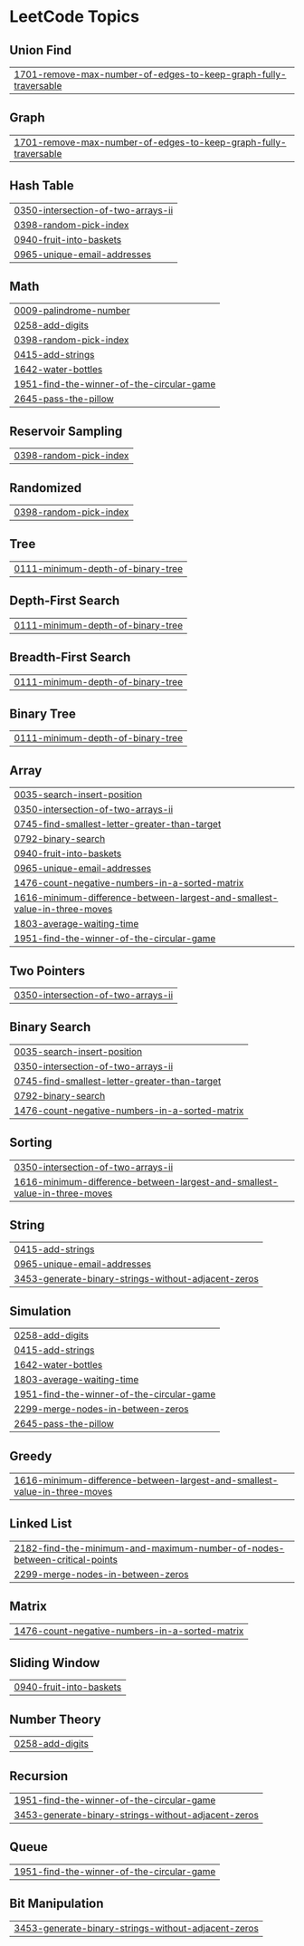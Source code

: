 <!---LeetCode Topics Start-->
# LeetCode Topics
## Union Find
|  |
| ------- |
| [1701-remove-max-number-of-edges-to-keep-graph-fully-traversable](https://github.com/abhishek10V/Leetcode_Solutions/tree/master/1701-remove-max-number-of-edges-to-keep-graph-fully-traversable) |
## Graph
|  |
| ------- |
| [1701-remove-max-number-of-edges-to-keep-graph-fully-traversable](https://github.com/abhishek10V/Leetcode_Solutions/tree/master/1701-remove-max-number-of-edges-to-keep-graph-fully-traversable) |
## Hash Table
|  |
| ------- |
| [0350-intersection-of-two-arrays-ii](https://github.com/abhishek10V/Leetcode_Solutions/tree/master/0350-intersection-of-two-arrays-ii) |
| [0398-random-pick-index](https://github.com/abhishek10V/Leetcode_Solutions/tree/master/0398-random-pick-index) |
| [0940-fruit-into-baskets](https://github.com/abhishek10V/Leetcode_Solutions/tree/master/0940-fruit-into-baskets) |
| [0965-unique-email-addresses](https://github.com/abhishek10V/Leetcode_Solutions/tree/master/0965-unique-email-addresses) |
## Math
|  |
| ------- |
| [0009-palindrome-number](https://github.com/abhishek10V/Leetcode_Solutions/tree/master/0009-palindrome-number) |
| [0258-add-digits](https://github.com/abhishek10V/Leetcode_Solutions/tree/master/0258-add-digits) |
| [0398-random-pick-index](https://github.com/abhishek10V/Leetcode_Solutions/tree/master/0398-random-pick-index) |
| [0415-add-strings](https://github.com/abhishek10V/Leetcode_Solutions/tree/master/0415-add-strings) |
| [1642-water-bottles](https://github.com/abhishek10V/Leetcode_Solutions/tree/master/1642-water-bottles) |
| [1951-find-the-winner-of-the-circular-game](https://github.com/abhishek10V/Leetcode_Solutions/tree/master/1951-find-the-winner-of-the-circular-game) |
| [2645-pass-the-pillow](https://github.com/abhishek10V/Leetcode_Solutions/tree/master/2645-pass-the-pillow) |
## Reservoir Sampling
|  |
| ------- |
| [0398-random-pick-index](https://github.com/abhishek10V/Leetcode_Solutions/tree/master/0398-random-pick-index) |
## Randomized
|  |
| ------- |
| [0398-random-pick-index](https://github.com/abhishek10V/Leetcode_Solutions/tree/master/0398-random-pick-index) |
## Tree
|  |
| ------- |
| [0111-minimum-depth-of-binary-tree](https://github.com/abhishek10V/Leetcode_Solutions/tree/master/0111-minimum-depth-of-binary-tree) |
## Depth-First Search
|  |
| ------- |
| [0111-minimum-depth-of-binary-tree](https://github.com/abhishek10V/Leetcode_Solutions/tree/master/0111-minimum-depth-of-binary-tree) |
## Breadth-First Search
|  |
| ------- |
| [0111-minimum-depth-of-binary-tree](https://github.com/abhishek10V/Leetcode_Solutions/tree/master/0111-minimum-depth-of-binary-tree) |
## Binary Tree
|  |
| ------- |
| [0111-minimum-depth-of-binary-tree](https://github.com/abhishek10V/Leetcode_Solutions/tree/master/0111-minimum-depth-of-binary-tree) |
## Array
|  |
| ------- |
| [0035-search-insert-position](https://github.com/abhishek10V/Leetcode_Solutions/tree/master/0035-search-insert-position) |
| [0350-intersection-of-two-arrays-ii](https://github.com/abhishek10V/Leetcode_Solutions/tree/master/0350-intersection-of-two-arrays-ii) |
| [0745-find-smallest-letter-greater-than-target](https://github.com/abhishek10V/Leetcode_Solutions/tree/master/0745-find-smallest-letter-greater-than-target) |
| [0792-binary-search](https://github.com/abhishek10V/Leetcode_Solutions/tree/master/0792-binary-search) |
| [0940-fruit-into-baskets](https://github.com/abhishek10V/Leetcode_Solutions/tree/master/0940-fruit-into-baskets) |
| [0965-unique-email-addresses](https://github.com/abhishek10V/Leetcode_Solutions/tree/master/0965-unique-email-addresses) |
| [1476-count-negative-numbers-in-a-sorted-matrix](https://github.com/abhishek10V/Leetcode_Solutions/tree/master/1476-count-negative-numbers-in-a-sorted-matrix) |
| [1616-minimum-difference-between-largest-and-smallest-value-in-three-moves](https://github.com/abhishek10V/Leetcode_Solutions/tree/master/1616-minimum-difference-between-largest-and-smallest-value-in-three-moves) |
| [1803-average-waiting-time](https://github.com/abhishek10V/Leetcode_Solutions/tree/master/1803-average-waiting-time) |
| [1951-find-the-winner-of-the-circular-game](https://github.com/abhishek10V/Leetcode_Solutions/tree/master/1951-find-the-winner-of-the-circular-game) |
## Two Pointers
|  |
| ------- |
| [0350-intersection-of-two-arrays-ii](https://github.com/abhishek10V/Leetcode_Solutions/tree/master/0350-intersection-of-two-arrays-ii) |
## Binary Search
|  |
| ------- |
| [0035-search-insert-position](https://github.com/abhishek10V/Leetcode_Solutions/tree/master/0035-search-insert-position) |
| [0350-intersection-of-two-arrays-ii](https://github.com/abhishek10V/Leetcode_Solutions/tree/master/0350-intersection-of-two-arrays-ii) |
| [0745-find-smallest-letter-greater-than-target](https://github.com/abhishek10V/Leetcode_Solutions/tree/master/0745-find-smallest-letter-greater-than-target) |
| [0792-binary-search](https://github.com/abhishek10V/Leetcode_Solutions/tree/master/0792-binary-search) |
| [1476-count-negative-numbers-in-a-sorted-matrix](https://github.com/abhishek10V/Leetcode_Solutions/tree/master/1476-count-negative-numbers-in-a-sorted-matrix) |
## Sorting
|  |
| ------- |
| [0350-intersection-of-two-arrays-ii](https://github.com/abhishek10V/Leetcode_Solutions/tree/master/0350-intersection-of-two-arrays-ii) |
| [1616-minimum-difference-between-largest-and-smallest-value-in-three-moves](https://github.com/abhishek10V/Leetcode_Solutions/tree/master/1616-minimum-difference-between-largest-and-smallest-value-in-three-moves) |
## String
|  |
| ------- |
| [0415-add-strings](https://github.com/abhishek10V/Leetcode_Solutions/tree/master/0415-add-strings) |
| [0965-unique-email-addresses](https://github.com/abhishek10V/Leetcode_Solutions/tree/master/0965-unique-email-addresses) |
| [3453-generate-binary-strings-without-adjacent-zeros](https://github.com/abhishek10V/Leetcode_Solutions/tree/master/3453-generate-binary-strings-without-adjacent-zeros) |
## Simulation
|  |
| ------- |
| [0258-add-digits](https://github.com/abhishek10V/Leetcode_Solutions/tree/master/0258-add-digits) |
| [0415-add-strings](https://github.com/abhishek10V/Leetcode_Solutions/tree/master/0415-add-strings) |
| [1642-water-bottles](https://github.com/abhishek10V/Leetcode_Solutions/tree/master/1642-water-bottles) |
| [1803-average-waiting-time](https://github.com/abhishek10V/Leetcode_Solutions/tree/master/1803-average-waiting-time) |
| [1951-find-the-winner-of-the-circular-game](https://github.com/abhishek10V/Leetcode_Solutions/tree/master/1951-find-the-winner-of-the-circular-game) |
| [2299-merge-nodes-in-between-zeros](https://github.com/abhishek10V/Leetcode_Solutions/tree/master/2299-merge-nodes-in-between-zeros) |
| [2645-pass-the-pillow](https://github.com/abhishek10V/Leetcode_Solutions/tree/master/2645-pass-the-pillow) |
## Greedy
|  |
| ------- |
| [1616-minimum-difference-between-largest-and-smallest-value-in-three-moves](https://github.com/abhishek10V/Leetcode_Solutions/tree/master/1616-minimum-difference-between-largest-and-smallest-value-in-three-moves) |
## Linked List
|  |
| ------- |
| [2182-find-the-minimum-and-maximum-number-of-nodes-between-critical-points](https://github.com/abhishek10V/Leetcode_Solutions/tree/master/2182-find-the-minimum-and-maximum-number-of-nodes-between-critical-points) |
| [2299-merge-nodes-in-between-zeros](https://github.com/abhishek10V/Leetcode_Solutions/tree/master/2299-merge-nodes-in-between-zeros) |
## Matrix
|  |
| ------- |
| [1476-count-negative-numbers-in-a-sorted-matrix](https://github.com/abhishek10V/Leetcode_Solutions/tree/master/1476-count-negative-numbers-in-a-sorted-matrix) |
## Sliding Window
|  |
| ------- |
| [0940-fruit-into-baskets](https://github.com/abhishek10V/Leetcode_Solutions/tree/master/0940-fruit-into-baskets) |
## Number Theory
|  |
| ------- |
| [0258-add-digits](https://github.com/abhishek10V/Leetcode_Solutions/tree/master/0258-add-digits) |
## Recursion
|  |
| ------- |
| [1951-find-the-winner-of-the-circular-game](https://github.com/abhishek10V/Leetcode_Solutions/tree/master/1951-find-the-winner-of-the-circular-game) |
| [3453-generate-binary-strings-without-adjacent-zeros](https://github.com/abhishek10V/Leetcode_Solutions/tree/master/3453-generate-binary-strings-without-adjacent-zeros) |
## Queue
|  |
| ------- |
| [1951-find-the-winner-of-the-circular-game](https://github.com/abhishek10V/Leetcode_Solutions/tree/master/1951-find-the-winner-of-the-circular-game) |
## Bit Manipulation
|  |
| ------- |
| [3453-generate-binary-strings-without-adjacent-zeros](https://github.com/abhishek10V/Leetcode_Solutions/tree/master/3453-generate-binary-strings-without-adjacent-zeros) |
<!---LeetCode Topics End-->
